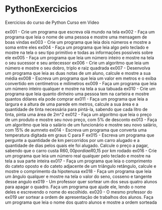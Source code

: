 # PythonExercicios
 Exercicios do curso de Python Curso em Video

ex001 - Crie um programa que escreva olá mundo na tela
ex002 - Faça um programa que leia o nome de uma pessoa e mostre uma mensagem de boas vindas
ex003 - Crie um programa que leia dois números e mostre a soma entre eles
ex004 - Faça um programa que leia algo pelo teclado e mostre na tela o seu tipo primitivo e todas as informações possíveis sobre ele
ex005 - Faça um programa que leia um número inteiro e mostre na tela o seu sucessor e seu antecessor
ex006 - Crie um algoritmo que leia um número e mostre o seu dobro, triplo e raiz quadrada
ex007 - Desenvolva um programa que leia as duas notas de um aluno, calcule e mostre a sua média
ex008 - Escreva um programa que leia um valor em metros e o exiba convertido em centímetros e milímetros
ex009 - Faça um programa que leia um número inteiro qualquer e mostre na tela a sua tabuada
ex010 - Crie um programa que leia quanto dinheiro uma pessoa tem na carteira e mostre quantos dólares ela pode comprar
ex011 - Faça um programa que leia a largura e a altura de uma parede em metros, calcule a sua área e a quantidade de tinta necessária para pintá-la, sabendo que cada litro de tinta, pinta uma área de 2m^2
ex012 - Faça um algoritmo que leia o preço de um produto e mostre seu novo preço, com 5% de desconto
ex013 - Faça um algoritmo que leia o salário de um funcionário e mostre seu novo salário, com 15% de aumneto
ex014 - Escreva um programa que converta uma temperatura digitada em graus C para F
ex015 - Escreva um programa que pergunte a quantidade de km percorridos por um carro alugado e a quantidade de dias pelos quais ele foi alugado. Calcule o preço a pagar, sabendo que o carro custa R$60,00 por dia e R$0,15 por km rodado
ex016 - Crie um programa que leia um número real qualquer pelo teclado e mostre na tela a sua parte inteira
ex017 - Faça um programa que leia o comprimento do cateto oposto e do cateto adjacente de um triângulo retângulo, calcule e mostre o comprimento da hipotenusa
ex018 - Faça um programa que leia um ângulo qualquer e mostre na tela o valor do seno, cosseno e tangente desse angulo
ex019 - Um professor quer sortear um dos seus quatro alunos para apagar o quadro. Faça um programa que ajude ele, lendo o nome deles e escrevendo o nome do escolhido.
ex020 - O mesmo professor do ex019 uer sortear a ordem de apresentação de trabalhos dos alunos. Faça um programa que leia o nome dos quatro alunos e mostre a ordem sorteada
